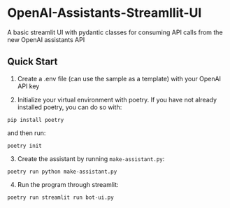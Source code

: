 # OpenAI-Assistants-Streamllit-UI
A basic streamlit UI with pydantic classes for consuming API calls from the new OpenAI assistants API

## Quick Start

1. Create a .env file (can use the sample as a template) with your OpenAI API key

2. Initialize your virtual environment with poetry. If you have not already installed poetry, you can do so with:
```
pip install poetry
```

and then run:

```
poetry init
```

3. Create the assistant by running `make-assistant.py`:
```
poetry run python make-assistant.py
```

4. Run the program through streamlit:
```
poetry run streamlit run bot-ui.py
```
